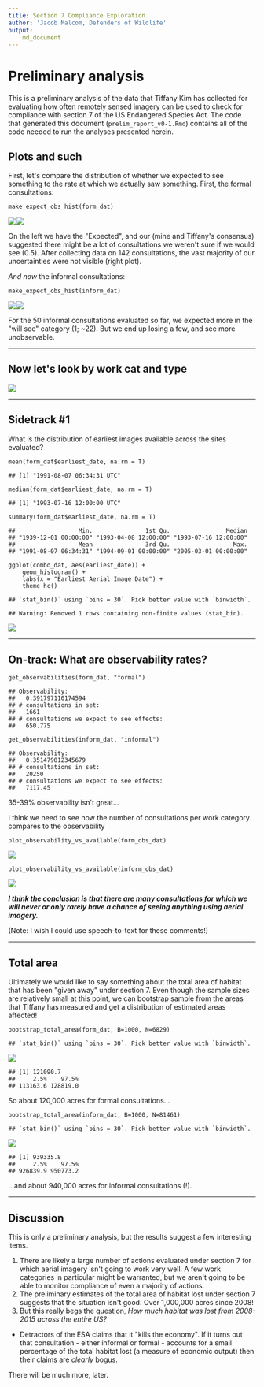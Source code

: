 ```yaml
---
title: Section 7 Compliance Exploration
author: 'Jacob Malcom, Defenders of Wildlife'
output: 
    md_document
---
```

Preliminary analysis
====================

This is a preliminary analysis of the data that Tiffany Kim has
collected for evaluating how often remotely sensed imagery can be used
to check for compliance with section 7 of the US Endangered Species Act.
The code that generated this document (`prelim_report_v0-1.Rmd`)
contains all of the code needed to run the analyses presented herein.

Plots and such
--------------

First, let's compare the distribution of whether we expected to see
something to the rate at which we actually saw something. First, the
formal consultations:

    make_expect_obs_hist(form_dat)

![](prelim_report_v0-1_files/figure-markdown_strict/unnamed-chunk-9-1.png)<!-- -->![](prelim_report_v0-1_files/figure-markdown_strict/unnamed-chunk-9-2.png)<!-- -->

On the left we have the "Expected", and our (mine and Tiffany's
consensus) suggested there might be a lot of consultations we weren't
sure if we would see (0.5). After collecting data on 142 consultations,
the vast majority of our uncertainties were not visible (right plot).

*And now* the informal consultations:

    make_expect_obs_hist(inform_dat)

![](prelim_report_v0-1_files/figure-markdown_strict/unnamed-chunk-10-1.png)<!-- -->![](prelim_report_v0-1_files/figure-markdown_strict/unnamed-chunk-10-2.png)<!-- -->

For the 50 informal consultations evaluated so far, we expected more in
the "will see" category (1; ~22). But we end up losing a few, and see
more unobservable.

------------------------------------------------------------------------

Now let's look by work cat and type
-----------------------------------

![](prelim_report_v0-1_files/figure-markdown_strict/unnamed-chunk-12-1.png)<!-- -->

------------------------------------------------------------------------

Sidetrack \#1
-------------

What is the distribution of earliest images available across the sites
evaluated?

    mean(form_dat$earliest_date, na.rm = T)

    ## [1] "1991-08-07 06:34:31 UTC"

    median(form_dat$earliest_date, na.rm = T)

    ## [1] "1993-07-16 12:00:00 UTC"

    summary(form_dat$earliest_date, na.rm = T)

    ##                  Min.               1st Qu.                Median 
    ## "1939-12-01 00:00:00" "1993-04-08 12:00:00" "1993-07-16 12:00:00" 
    ##                  Mean               3rd Qu.                  Max. 
    ## "1991-08-07 06:34:31" "1994-09-01 00:00:00" "2005-03-01 00:00:00"

    ggplot(combo_dat, aes(earliest_date)) +
        geom_histogram() +
        labs(x = "Earliest Aerial Image Date") +
        theme_hc()

    ## `stat_bin()` using `bins = 30`. Pick better value with `binwidth`.

    ## Warning: Removed 1 rows containing non-finite values (stat_bin).

![](prelim_report_v0-1_files/figure-markdown_strict/unnamed-chunk-14-1.png)<!-- -->

------------------------------------------------------------------------

On-track: What are observability rates?
---------------------------------------

    get_observabilities(form_dat, "formal")

    ## Observability:
    ##   0.391797110174594 
    ## # consultations in set:
    ##   1661 
    ## # consultations we expect to see effects:
    ##   650.775

    get_observabilities(inform_dat, "informal")

    ## Observability:
    ##   0.351479012345679 
    ## # consultations in set:
    ##   20250 
    ## # consultations we expect to see effects:
    ##   7117.45

35-39% observability isn't great...

I think we need to see how the number of consultations per work category
compares to the observability

    plot_observability_vs_available(form_obs_dat)

![](prelim_report_v0-1_files/figure-markdown_strict/unnamed-chunk-21-1.png)<!-- -->

    plot_observability_vs_available(inform_obs_dat)

![](prelim_report_v0-1_files/figure-markdown_strict/unnamed-chunk-22-1.png)<!-- -->

***I think the conclusion is that there are many consultations for which
we will never or only rarely have a chance of seeing anything using
aerial imagery.***

(Note: I wish I could use speech-to-text for these comments!)

------------------------------------------------------------------------

Total area
----------

Ultimately we would like to say something about the total area of
habitat that has been "given away" under section 7. Even though the
sample sizes are relatively small at this point, we can bootstrap sample
from the areas that Tiffany has measured and get a distribution of
estimated areas affected!

    bootstrap_total_area(form_dat, B=1000, N=6829)

    ## `stat_bin()` using `bins = 30`. Pick better value with `binwidth`.

![](prelim_report_v0-1_files/figure-markdown_strict/unnamed-chunk-24-1.png)<!-- -->

    ## [1] 121090.7
    ##     2.5%    97.5% 
    ## 113163.6 128819.0

So about 120,000 acres for formal consultations...

    bootstrap_total_area(inform_dat, B=1000, N=81461)

    ## `stat_bin()` using `bins = 30`. Pick better value with `binwidth`.

![](prelim_report_v0-1_files/figure-markdown_strict/unnamed-chunk-25-1.png)<!-- -->

    ## [1] 939335.8
    ##     2.5%    97.5% 
    ## 926839.9 950773.2

...and about 940,000 acres for informal consultations (!).

------------------------------------------------------------------------

Discussion
----------

This is only a preliminary analysis, but the results suggest a few
interesting items.

1.  There are likely a large number of actions evaluated under section 7
    for which aerial imagery isn't going to work very well. A few work
    categories in particular might be warranted, but we aren't going to
    be able to monitor compliance of even a majority of actions.
2.  The preliminary estimates of the total area of habitat lost under
    section 7 suggests that the situation isn't good. Over 1,000,000
    acres since 2008!
3.  But this really begs the question, *How much habitat was lost from
    2008-2015 across the entire US?*

-   Detractors of the ESA claims that it "kills the economy". If it
    turns out that consultation - either informal or formal - accounts
    for a small percentage of the total habitat lost (a measure of
    economic output) then their claims are *clearly* bogus.

There will be much more, later.
